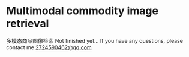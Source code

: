 # Multimodal commodity image retrieval
多模态商品图像检索
Not finished yet...
If you have any questions, please contact me 2724590462@qq.com

